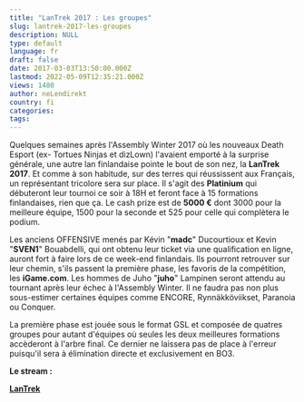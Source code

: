 ```yaml
---
title: "LanTrek 2017 : Les groupes"
slug: lantrek-2017-les-groupes
description: NULL
type: default
language: fr
draft: false
date: 2017-03-03T13:50:00.000Z
lastmod: 2022-05-09T12:35:21.000Z
views: 1480
author: neLendirekt
country: fi
categories:
tags:
---
```

Quelques semaines après l'Assembly Winter 2017 où les nouveaux Death Esport (ex- Tortues Ninjas et dizLown) l'avaient emporté à la surprise générale, une autre lan finlandaise pointe le bout de son nez, la **LanTrek 2017**. Et comme à son habitude, sur des terres qui réussissent aux Français, un représentant tricolore sera sur place. Il s'agit des **Platinium** qui débuteront leur tournoi ce soir à 18H et feront face à 15 formations finlandaises, rien que ça. Le cash prize est de **5000 €** dont 3000 pour la meilleure équipe, 1500 pour la seconde et 525 pour celle qui complètera le podium.

Les anciens OFFENSIVE menés par Kévin "**madc**" Ducourtioux et Kevin "**SVEN1**" Bouabdelli, qui ont obtenu leur ticket via une qualification en ligne, auront fort à faire lors de ce week-end finlandais. Ils pourront retrouver sur leur chemin, s'ils passent la première phase, les favoris de la compétition, les **iGame.com**. Les hommes de Juho "**juho**" Lampinen seront attendu au tournant après leur échec à l'Assembly Winter. Il ne faudra pas non plus sous-estimer certaines équipes comme ENCORE, Rynnäkköviikset, Paranoia ou Conquer.

La première phase est jouée sous le format GSL et composée de quatres groupes pour autant d'équipes où seules les deux meilleures formations accèderont à l'arbre final. Ce dernier ne laissera pas de place à l'erreur puisqu'il sera à élimination directe et exclusivement en BO3.

**Le stream :**

[**LanTrek**](https://www.twitch.tv/lantrektv)
